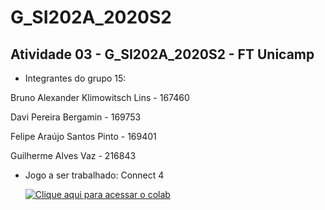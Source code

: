 # G_SI202A_2020S2
## Atividade 03 - G_SI202A_2020S2 - FT Unicamp

* Integrantes do grupo 15:

<p> Bruno Alexander Klimowitsch Lins - 167460 </p>
<p> Davi Pereira Bergamin - 169753 </p>
<p> Felipe Araújo Santos Pinto - 169401 </p>
<p> Guilherme Alves Vaz - 216843 </p>

* Jogo a ser trabalhado: Connect 4

   [![Clique aqui para acessar o colab]()](https://colab.research.google.com/drive/146c4tsxUDjDUIxITThfQq20Iv0glK--5?authuser=1#scrollTo=CvEdER2-glpO)
